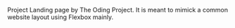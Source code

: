 Project Landing page by The Oding Project.
It is meant to mimick a common website layout using Flexbox mainly.
